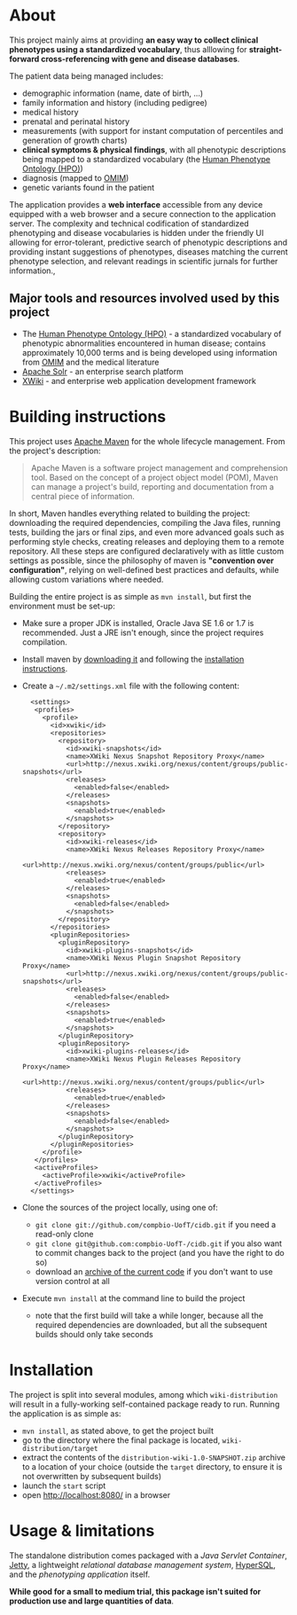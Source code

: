 # About #

This project mainly aims at providing **an easy way to collect clinical phenotypes using a standardized vocabulary**, thus alllowing for **straight-forward cross-referencing with gene and disease databases**.

The patient data being managed includes:
* demographic information (name, date of birth, ...)
* family information and history (including pedigree)
* medical history
* prenatal and perinatal history
* measurements (with support for instant computation of percentiles and generation of growth charts)
* **clinical symptoms & physical findings**, with all phenotypic descriptions being mapped to a standardized vocabulary (the [Human Phenotype Ontology (HPO)](http://www.human-phenotype-ontology.org/))
* diagnosis (mapped to [OMIM](http://omim.org/))
* genetic variants found in the patient

The application provides a **web interface** accessible from any device equipped with a web browser and a secure connection to the application server. The complexity and technical codification of standardized phenotyping and disease vocabularies is hidden under the friendly UI allowing for error-tolerant, predictive search of phenotypic descriptions and providing instant suggestions of phenotypes, diseases matching the current phenotype selection, and relevant readings in scientific jurnals for further information.,

## Major tools and resources involved used by this project ##
* The [Human Phenotype Ontology (HPO)](http://www.human-phenotype-ontology.org/) - a standardized vocabulary of phenotypic abnormalities encountered in human disease; contains approximately 10,000 terms and is being developed using information from [OMIM](http://omim.org/) and the medical literature
* [Apache Solr](http://lucene.apache.org/solr/) - an enterprise search platform
* [XWiki](http://xwiki.org) - and enterprise web application development framework


# Building instructions #

This project uses [Apache Maven](http://maven.apache.org/) for the whole lifecycle management. From the project's description:

> Apache Maven is a software project management and comprehension tool.
> Based on the concept of a project object model (POM), Maven can manage
> a project's build, reporting and documentation from a central piece of information.

In short, Maven handles everything related to building the project: downloading the required dependencies, compiling the Java files, running tests, building the jars or final zips, and even more advanced goals such as performing style checks, creating releases and deploying them to a remote repository. All these steps are configured declaratively with as little custom settings as possible, since the philosophy of maven is **"convention over configuration"**, relying on well-defined best practices and defaults, while allowing custom variations where needed.

Building the entire project is as simple as `mvn install`, but first the environment must be set-up:

* Make sure a proper JDK is installed, Oracle Java SE 1.6 or 1.7 is recommended. Just a JRE isn't enough, since the project requires compilation.
* Install maven by [downloading it](http://maven.apache.org/download.html) and following the [installation instructions](http://maven.apache.org/download.html#Installation).
* Create a `~/.m2/settings.xml` file with the following content:

        <settings>
         <profiles>
           <profile>
             <id>xwiki</id>
             <repositories>
               <repository>
                 <id>xwiki-snapshots</id>
                 <name>XWiki Nexus Snapshot Repository Proxy</name>
                 <url>http://nexus.xwiki.org/nexus/content/groups/public-snapshots</url>
                 <releases>
                   <enabled>false</enabled>
                 </releases>
                 <snapshots>
                   <enabled>true</enabled>
                 </snapshots>
               </repository>
               <repository>
                 <id>xwiki-releases</id>
                 <name>XWiki Nexus Releases Repository Proxy</name>
                 <url>http://nexus.xwiki.org/nexus/content/groups/public</url>
                 <releases>
                   <enabled>true</enabled>
                 </releases>
                 <snapshots>
                   <enabled>false</enabled>
                 </snapshots>
               </repository>
             </repositories>
             <pluginRepositories>
               <pluginRepository>
                 <id>xwiki-plugins-snapshots</id>
                 <name>XWiki Nexus Plugin Snapshot Repository Proxy</name>
                 <url>http://nexus.xwiki.org/nexus/content/groups/public-snapshots</url>
                 <releases>
                   <enabled>false</enabled>
                 </releases>
                 <snapshots>
                   <enabled>true</enabled>
                 </snapshots>
               </pluginRepository>
               <pluginRepository>
                 <id>xwiki-plugins-releases</id>
                 <name>XWiki Nexus Plugin Releases Repository Proxy</name>
                 <url>http://nexus.xwiki.org/nexus/content/groups/public</url>
                 <releases>
                   <enabled>true</enabled>
                 </releases>
                 <snapshots>
                   <enabled>false</enabled>
                 </snapshots>
               </pluginRepository>
             </pluginRepositories>
           </profile>
         </profiles>
         <activeProfiles>
           <activeProfile>xwiki</activeProfile>
         </activeProfiles>
        </settings>

* Clone the sources of the project locally, using one of:
    * `git clone git://github.com/compbio-UofT/cidb.git` if you need a read-only clone
    * `git clone git@github.com:compbio-UofT-/cidb.git` if you also want to commit changes back to the project (and you have the right to do so)
    * download an [archive of the current code](https://github.com/compbio-UofT/cidb/downloads) if you don't want to use version control at all
* Execute `mvn install` at the command line to build the project
    * note that the first build will take a while longer, because all the required dependencies are downloaded, but all the subsequent builds should only take seconds

# Installation #

The project is split into several modules, among which `wiki-distribution` will result in a fully-working self-contained package ready to run. Running the application is as simple as:

* `mvn install`, as stated above, to get the project built
* go to the directory where the final package is located, `wiki-distribution/target`
* extract the contents of the `distribution-wiki-1.0-SNAPSHOT.zip` archive to a location of your choice (outside the `target` directory, to ensure it is not overwritten by subsequent builds)
* launch the `start` script
* open [http://localhost:8080/](http://localhost:8080/) in a browser

# Usage & limitations #

The standalone distribution comes packaged with a *Java Servlet Container*, [Jetty](http://www.eclipse.org/jetty/), a lightweight *relational database management system*, [HyperSQL](http://hsqldb.org/), and the *phenotyping application* itself.

**While good for a small to medium trial, this package isn't suited for production use and large quantities of data**.